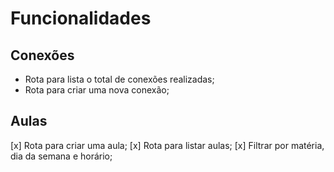 # Funcionalidades

## Conexões

- Rota para lista o total de conexões realizadas;
- Rota para criar uma nova conexão;

## Aulas
[x] Rota para criar uma aula;
[x] Rota para listar aulas;
  [x] Filtrar por matéria, dia da semana e horário;
